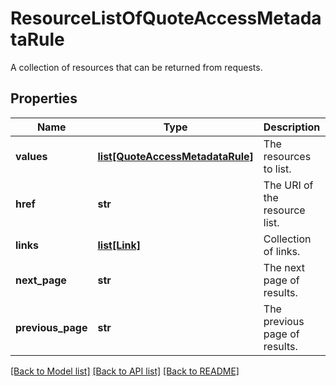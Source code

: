 # ResourceListOfQuoteAccessMetadataRule

A collection of resources that can be returned from requests.

## Properties
Name | Type | Description | Notes
------------ | ------------- | ------------- | -------------
**values** | [**list[QuoteAccessMetadataRule]**](QuoteAccessMetadataRule.md) | The resources to list. | 
**href** | **str** | The URI of the resource list. | [optional] 
**links** | [**list[Link]**](Link.md) | Collection of links. | [optional] 
**next_page** | **str** | The next page of results. | [optional] 
**previous_page** | **str** | The previous page of results. | [optional] 

[[Back to Model list]](../README.md#documentation-for-models) [[Back to API list]](../README.md#documentation-for-api-endpoints) [[Back to README]](../README.md)



